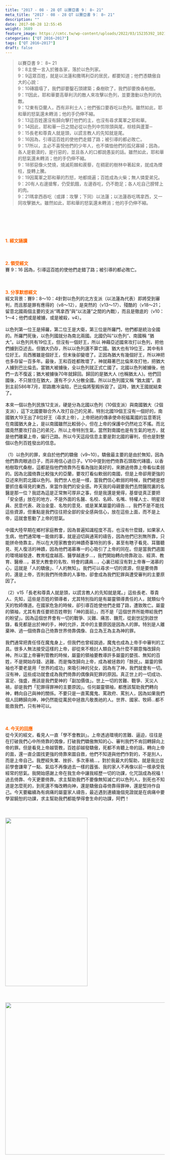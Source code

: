 ```yaml
---
title: "2017 - 08 - 28 QT 以賽亞書 9： 8~ 21"
meta_title: "2017 - 08 - 28 QT 以賽亞書 9： 8~ 21"
description: ""
date: 2017-08-28 12:55:45
weight: 3689
feature_image: https://cmtc.tw/wp-content/uploads/2022/03/15235392_10211799862337740_180693556567566654_o-1.webp
categories: ["QT 2016~2017"]
tags: ["QT 2016~2017"]
draft: false
---
```


<blockquote>以賽亞書 9： 8~ 21<br />
9：8主使一言入於雅各家，落於以色列家。<br />
9：9這眾百姓，就是以法蓮和撒瑪利亞的居民，都要知道；他們憑驕傲自大的心說：<br />
9：10磚牆塌了，我們卻要鑿石頭建築；桑樹砍了，我們卻要換香柏樹。<br />
9：11因此，耶和華要高舉利汛的敵人來攻擊以色列，並要激動以色列的仇敵。<br />
9：12東有亞蘭人，西有非利士人；他們張口要吞吃以色列。雖然如此，耶和華的怒氣還未轉消；他的手仍伸不縮。<br />
9：13這百姓還沒有歸向擊打他們的主，也沒有尋求萬軍之耶和華。<br />
9：14因此，耶和華一日之間必從以色列中剪除頭與尾，棕枝與蘆葦─<br />
9：15長老和尊貴人就是頭，以謊言教人的先知就是尾。<br />
9：16因為，引導這百姓的使他們走錯了路；被引導的都必敗亡。<br />
9：17所以，主必不喜悅他們的少年人，也不憐恤他們的孤兒寡婦；因為，各人是褻瀆的，是行惡的，並且各人的口都說愚妄的話。雖然如此，耶和華的怒氣還未轉消；他的手仍伸不縮。<br />
9：18邪惡像火焚燒，燒滅荊棘和蒺藜，在稠密的樹林中著起來，就成為煙柱，旋轉上騰。<br />
9：19因萬軍之耶和華的烈怒，地都燒遍；百姓成為火柴；無人憐愛弟兄。<br />
9：20有人右邊搶奪，仍受飢餓，左邊吞吃，仍不飽足；各人吃自己膀臂上的肉。<br />
9：21瑪拿西吞吃（或譯：攻擊；下同）以法蓮；以法蓮吞吃瑪拿西，又一同攻擊猶大。雖然如此，耶和華的怒氣還未轉消；他的手仍伸不縮。</blockquote><br />
&nbsp;<br />
<br />
&nbsp;<br />
<br />
<span style="color: #ff6600;"><strong>1. </strong><strong>經文誦讀</strong></span><br />
<br />
<span style="color: #ff6600;"><strong> </strong></span><br />
<br />
<span style="color: #ff6600;"><strong>2. </strong><strong>領受經文<br />
</strong></span>賽 9：16 因為，引導這百姓的使他們走錯了路；被引導的都必敗亡。<br />
<br />
&nbsp;<br />
<br />
<span style="color: #ff6600;"><strong>3. 分享默想經文<br />
</strong></span>經文背景：賽9：8～10：4針對以色列的北方支派（以法蓮為代表）即將受到審判，而且那是罪有應得的（v8～12），是突然的（v13～17）、殘酷的（v18～21；留意北國兩個主要的支派“瑪拿西”與“以法蓮”之間的內戰），而且是徹底的（v10：1～4；他們或是被擄，或是被殺，v4）。<br />
<br />
以色列第一位王是掃羅，第二位王是大衛，第三位是所羅門，他們都是統治全國的。所羅門死後，以色列國就分為南北兩國。北國仍叫“以色列”、南國稱 “猶大”。以色列共有19位王，但沒有一個好王，所以 神藉亞述國來攻打以色列，把他們擄到亞述去。但猶大仍存，所以以色列還不算亡國。猶大也有19位王，其中有8位好王。烏西雅雖是個好王，但末後卻變壞了。正因為猶大有幾個好王，所以神把也多存留一百多年。最後，王和百姓都敗壞了，神就藉著巴比倫來攻打他，把猶大人擄到巴比倫去。當猶大被擄後，全以色列就正式亡國了。北國以色列被擄後，他們一去不復返；猶大被擄後70年就歸回。歸回的是猶大人 (也稱猶太人)。他們回國後，不只居住在猶大，還有不少人分散全國。所以以色列國又稱 “猶太國”。直到主前586年7月，耶路撒冷淪陷，巴比倫將聖殿拆毀了。這時，猶大王國就結束了。<br />
<br />
本來一個以色列民族12支派，硬是分為北國以色列（10個支派）與南國猶大（2個支派），這下北國要聯合外人攻打自己的兄弟，特別北國19個王沒有一個好的，南國猶大19王出了8位好王（尋求上帝），上帝把祂的傳承使命祝福萬國的旨意寄託在南國猶大身上，是以南國雖然比較弱小，但在上帝的保護中仍然屹立不搖。而北國竟然要攻打自己的弟兄，所以上帝特別生氣，當然對南國也是有生氣的地方，就是他們離棄上帝，偏行己路。所以今天這段信息主要是對北國的審判，但也是對整個以色列百姓發出的信息。<br />
<br />
（1）以色列的罪，來自於他們的驕傲（v9~10）。驕傲最主要的是由於無知，因為他們靠肉眼過日子，而非用信心過日子。V10中提到他們倚靠石頭取代磚牆，以香柏樹取代桑樹，這都是指他們倚靠外在看為強壯美好的，來勝過倚靠上帝看似柔弱的。因為北國倚靠比較強大的亞蘭，要攻打看似軟弱的南國，但是上帝卻用更強的亞述來刑罰北國以色列。我們世人也是一樣，當我們信心軟弱的時候，我們總是想要抓住看得見的東西，來當作我們的安全感。昨天我的母親要我們去問醫院裏的名醫是那一位？我認為這是正常無可厚非之事，但是我還是覺得，基督徒真正要把「安全感」放在的地方，不是外面的名醫、名校、名師、名嘴、特權人士、明星球員、民意代表、政治金童、名牧的意見、或是某某屬靈的禱告…，我們不是不能找這些資源，但重點是我們往往把全部的安全感與信心，放在這些上面，而不是上帝，這就會惹動了上帝的怒氣。<br />
<br />
中國大陸早期在鄉村家庭教會，因為普遍知識程度不高，也沒有什麼錢，如果家人生病，他們通常唯一能做的事，就是迫切與通宵的禱告，因為他們已別無所靠，只能拼命倚靠主，所以在大陸家教會的神蹟奇事特別的多，甚至有瞎子看見、耳聾聽見、死人復活的神蹟，因為他們渴慕專一的心吸引了上帝的同在。但是當我們週圍的環境越發達、教育程度越高、醫學越進步…，我們開始轉向倚靠政治、經濟、教育、醫療…，甚至大教會的名牧、特會的講員…，心裏已經沒有對上帝專一渴慕的心，這就是「人的驕傲」、「人的無知」。我們可以尋求一切的資源，但是要倚靠的，還是上帝，否則我們所倚靠的人事物，卻會成為我們犯罪與遭受審判的主要原因了。<br />
<br />
（2）v15「長老和尊貴人就是頭，以謊言教人的先知就是尾。」這些長老、尊貴人、先知，這些是百姓的領導者，尤其特別指的是有屬靈領導責任的人，就類似今天的牧師傳道。在國家危急的時候，卻引導百姓使他們走錯了路，遭致敗亡。屬靈的領袖，尤其有責任要把百姓帶到「神的面前」，而不是「這個世界所能帶給我們的盼望」。因為這個世界會有一切的戰爭、災難、痛苦、饑荒，從創世記到啟世錄，看見都是出於神的手，神的允許，其中的主要原因是因為人的罪。特別是人離棄神、過一個倚靠自己倚靠世界倚靠偶像、自立為王為主為神的罪。<br />
<br />
我們通常把責任怪在魔鬼身上，但我們也曾經說過，魔鬼也成為上帝手中審判的工具。很多人無法接受這樣的上帝，卻從來不檢討人類自己為什麼不願意悔改歸向神。所以當上帝審判管教的時候，屬靈的領袖要教導許多屬靈的嬰孩、無知的百姓，不是開始存錢、逃難、而是悔改歸向上帝，成為被拯救的「餘民」。屬靈的領袖也不要老是用「世界的成功」來吸引神的兒女，因為有了神，我們就會有一切。沒有神，這些成功就會成為我們倚靠的偶像與犯罪的原因。真正世上的一切成功、富足、強盛，應該是我們愛神的「副加價值」。世上一切的苦難、戰爭、天災人禍，卻是我們「犯罪得罪神的主要原因」。任何屬靈領袖，都應該幫助我們轉向神，轉向自己與神的關係。不要只是一直罵魔鬼、罵政府、罵別人，因為如果我們個人回轉歸向神，神仍然能從萬民中拯救凡敬畏祂的人。世界、國家、牧師…都不能救我們，只有神可以。<br />
<br />
&nbsp;<br />
<br />
<span style="color: #ff6600;"><strong>4. 今天的回應<br />
</strong></span>從今天的經文，看見人一直「學不會教訓」。上帝透過環境的苦難、逼迫，往往是在打破我們心中所倚靠的偶像，打破我們驕傲無知的心、審判我們不肯回轉歸向上帝的罪。但是看見上帝越管教，百姓卻越發驕傲，死都不肯聽上帝的話，轉向上帝的面，還一直企圖找更強的倚靠來圖自救，他們不知道與他們作對的，不是別人，而是上帝自己。我歷經失業、挫折、多次車禍…，對於我最大的幫助，就是我比從前學會謙卑了一點、氣焰不再像過去一樣的囂張、我的家人不再像以前一樣承受我經常的怒氣。我開始感謝上帝在我生命中讓我經歷一切的功課，化咒詛成為祝福！過去倚靠、今天更要倚靠。求主幫助我們不要像無知滅亡的以色列人，到死也不知道是怎麼死的，到死還不悔改轉向神，還是驕傲自尋倚靠得罪神，還是堅持作自己。今天要繼續為有病痛的屬靈家人禱告，最近遇到連續幾個見證就是在病痛中要學習饒恕的功課，求主幫助我們都能學得會生命的功課，阿們！<br />
<br />
&nbsp;<br />
<br />
<img class="size-full wp-image-3815 aligncenter" src="https://cmtc.tw/wp-content/uploads/2017/08/232.jpg" alt="" width="260" height="530" /><br />
<br />
&nbsp;<br />
<br />
<img class="size-medium wp-image-3816 aligncenter" src="https://cmtc.tw/wp-content/uploads/2017/08/ZXsuhff.jpg" alt="" width="638" height="479" />
        